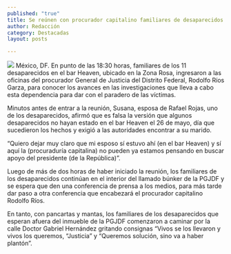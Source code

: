 ```yaml
---
published: "true"
title: Se reúnen con procurador capitalino familiares de desaparecidos en bar Heaven
author: Redacción
category: Destacadas
layout: posts

---
```


![](http://i.imgur.com/CHZ9ybqm.jpg)
México, DF. En punto de las 18:30 horas, familiares de los 11 desaparecidos en el bar Heaven, ubicado en la Zona Rosa, ingresaron a las oficinas del procurador General de Justicia del Distrito Federal, Rodolfo Ríos Garza, para conocer los avances en las investigaciones que lleva a cabo esta dependencia para dar con el paradero de las víctimas.

Minutos antes de entrar a la reunión, Susana, esposa de Rafael Rojas, uno de los desaparecidos, afirmó que es falsa la versión que algunos desaparecidos no hayan estado en el bar Heaven el 26 de mayo, día que sucedieron los hechos y exigió a las autoridades encontrar a su marido.

“Quiero dejar muy claro que mi esposo sí estuvo ahí (en el bar Heaven) y sí aquí la (procuraduría capitalina) no pueden ya estamos pensando en buscar apoyo del presidente (de la República)”.

Luego de más de dos horas de haber iniciado la reunión, los familiares de los desaparecidos continúan en el interior del llamado búnker de la PGJDF y se espera que den una conferencia de prensa a los medios, para más tarde dar paso a otra conferencia que encabezará el procurador capitalino Rodolfo Ríos.

En tanto, con pancartas y mantas, los familiares de los desaparecidos que esperan afuera del inmueble de la PGJDF comenzaron a caminar por la calle Doctor Gabriel Hernández gritando consignas “Vivos se los llevaron y vivos los queremos, “Justicia” y “Queremos solución, sino va a haber plantón”.
